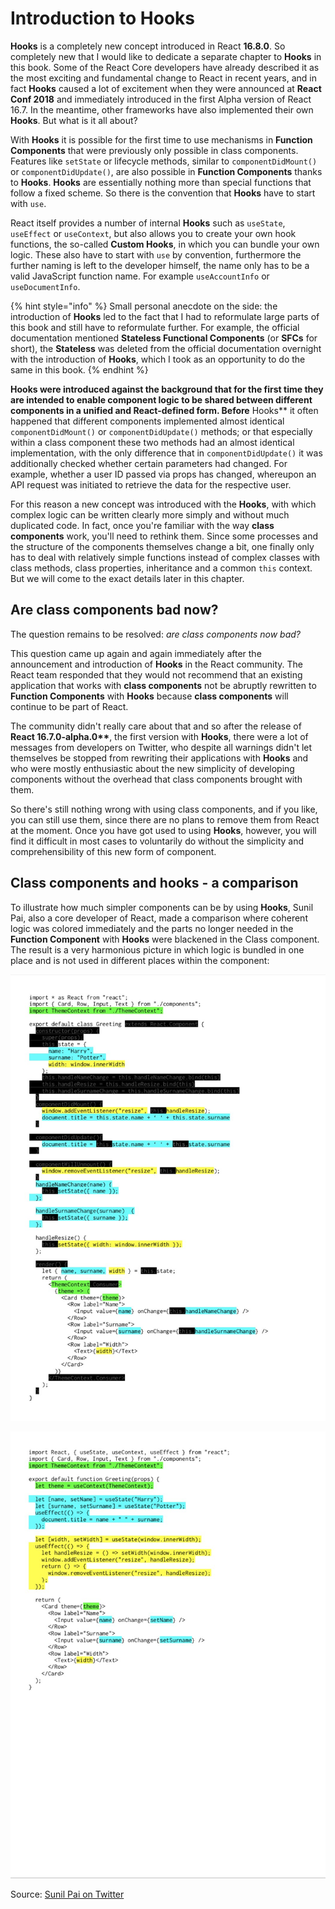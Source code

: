 # Introduction to Hooks

**Hooks** is a completely new concept introduced in React **16.8.0**. So completely new that I would like to dedicate a separate chapter to **Hooks** in this book. Some of the React Core developers have already described it as the most exciting and fundamental change to React in recent years, and in fact **Hooks** caused a lot of excitement when they were announced at **React Conf 2018** and immediately introduced in the first Alpha version of React 16.7. In the meantime, other frameworks have also implemented their own **Hooks**. But what is it all about?

With **Hooks** it is possible for the first time to use mechanisms in **Function Components** that were previously only possible in class components. Features like `setState` or lifecycle methods, similar to `componentDidMount()` or `componentDidUpdate()`, are also possible in **Function Components** thanks to **Hooks**. **Hooks** are essentially nothing more than special functions that follow a fixed scheme. So there is the convention that **Hooks** have to start with `use`.

React itself provides a number of internal **Hooks** such as `useState`, `useEffect` or `useContext`, but also allows you to create your own hook functions, the so-called **Custom Hooks**, in which you can bundle your own logic. These also have to start with `use` by convention, furthermore the further naming is left to the developer himself, the name only has to be a valid JavaScript function name. For example `useAccountInfo` or `useDocumentInfo`.

{% hint style="info" %}
Small personal anecdote on the side: the introduction of **Hooks** led to the fact that I had to reformulate large parts of this book and still have to reformulate further. For example, the official documentation mentioned **Stateless Functional Components** \(or **SFCs** for short\), the **Stateless** was deleted from the official documentation overnight with the introduction of **Hooks**, which I took as an opportunity to do the same in this book.
{% endhint %}

**Hooks were introduced against the background that for the first time they are intended to enable component logic to be shared between different components in a unified and React-defined form. Before** Hooks\*\* it often happened that different components implemented almost identical `componentDidMount()` or `componentDidUpdate()` methods; or that especially within a class component these two methods had an almost identical implementation, with the only difference that in `componentDidUpdate()` it was additionally checked whether certain parameters had changed. For example, whether a user ID passed via props has changed, whereupon an API request was initiated to retrieve the data for the respective user.

For this reason a new concept was introduced with the **Hooks**, with which complex logic can be written clearly more simply and without much duplicated code. In fact, once you're familiar with the way **class components** work, you'll need to rethink them. Since some processes and the structure of the components themselves change a bit, one finally only has to deal with relatively simple functions instead of complex classes with class methods, class properties, inheritance and a common `this` context. But we will come to the exact details later in this chapter.

## Are class components bad now?

The question remains to be resolved: _are class components now bad?_

This question came up again and again immediately after the announcement and introduction of **Hooks** in the React community. The React team responded that they would not recommend that an existing application that works with **class components** not be abruptly rewritten to **Function Components** with **Hooks** because **class components** will continue to be part of React.

The community didn't really care about that and so after the release of **React 16.7.0-alpha.0\*\***, the first version with **Hooks**, there were a lot of messages from developers on Twitter, who despite all warnings didn't let themselves be stopped from rewriting their applications with **Hooks** and who were mostly enthusiastic about the new simplicity of developing components without the overhead that class components brought with them.

So there's still nothing wrong with using class components, and if you like, you can still use them, since there are no plans to remove them from React at the moment. Once you have got used to using **Hooks**, however, you will find it difficult in most cases to voluntarily do without the simplicity and comprehensibility of this new form of component.

## Class components and hooks - a comparison

To illustrate how much simpler components can be by using **Hooks**, Sunil Pai, also a core developer of React, made a comparison where coherent logic was colored immediately and the parts no longer needed in the **Function Component** with **Hooks** were blackened in the Class component. The result is a very harmonious picture in which logic is bundled in one place and is not used in different places within the component:

![Class Component](../.gitbook/assets/react-class.jpg)

![The same functionality&#xE4;t with hooks](../.gitbook/assets/react-hooks.jpg)

Source: [Sunil Pai on Twitter](https://twitter.com/threepointone/status/1056594421079261185)

